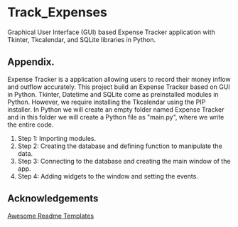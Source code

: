 # Track_Expenses
Graphical User Interface (GUI) based Expense Tracker application with Tkinter, Tkcalendar, and SQLite libraries in Python.

## Appendix.
Expense Tracker is a application allowing users to record their money inflow and outflow accurately.
This project build an Expense Tracker based on GUI in Python.
Tkinter, Datetime and SQLite come as preinstalled modules in Python.
However, we require installing the Tkcalendar using the PIP installer.
In Python we will create an empty folder named Expense Tracker and in this folder we will create a Python file as "main.py",
where we write the entire code.
1. Step 1: Importing modules.
2. Step 2: Creating the database and defining function to manipulate the data.
3. Step 3: Connecting to the database and creating the main window of the app.
4. Step 4: Adding widgets to the window and setting the events.

## Acknowledgements

[Awesome Readme Templates](https://www.javatpoint.com/expense-tracker-application-using-tkinter-in-python)


